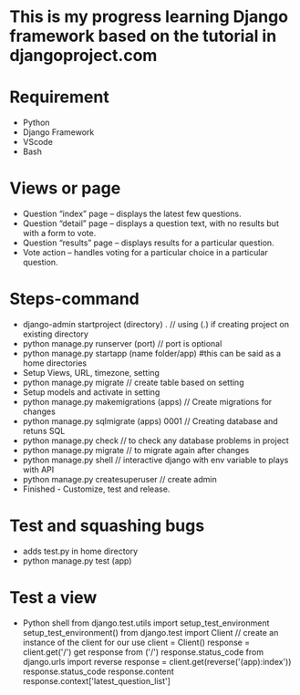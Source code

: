 # This is my progress learning Django framework based on the tutorial in djangoproject.com

# Requirement
- Python
- Django Framework
- VScode
- Bash

# Views or page
- Question “index” page – displays the latest few questions.
- Question “detail” page – displays a question text, with no results but with a form to vote.
- Question “results” page – displays results for a particular question.
- Vote action – handles voting for a particular choice in a particular question.

# Steps-command
- django-admin startproject (directory) . // using (.) if creating project on existing directory
- python manage.py runserver (port) // port is optional
- python manage.py startapp (name folder/app) #this can be said as a home directories
- Setup Views, URL, timezone, setting
- python manage.py migrate // create table based on setting
- Setup models and activate in setting
- python manage.py makemigrations (apps) // Create migrations for changes
- python manage.py sqlmigrate (apps) 0001 // Creating database and retuns SQL
- python manage.py check // to check any database problems in project
- python manage.py migrate // to migrate again after changes
- python manage.py shell // interactive django with env variable to plays with API
- python manage.py createsuperuser // create admin
- Finished - Customize, test and release.

# Test and squashing bugs
- adds test.py in home directory
- python manage.py test (app)

# Test a view
- Python shell
 from django.test.utils import
 setup_test_environment
 setup_test_environment()
 from django.test import Client // create an instance of the client for our use
 client = Client()
 response = client.get('/') get response from ('/')
 response.status_code
 from django.urls import reverse
 response = client.get(reverse('(app):index'))
 response.status_code
 response.content
 response.context['latest_question_list']
